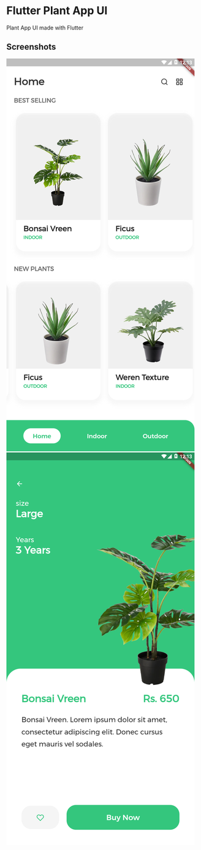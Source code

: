 # Flutter Plant App UI

Plant App UI made with Flutter

## Screenshots

![shot1](https://github.com/aqeelshamz/PlantAppUI/blob/main/screenshots/shot1.png)
![shot2](https://github.com/aqeelshamz/PlantAppUI/blob/main/screenshots/shot2.png)

